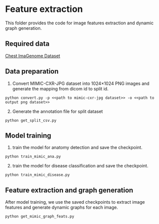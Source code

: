 # Feature extraction
This folder provides the code for image features extraction and dynamic graph generation.

## Required data
[Chest ImaGenome Dataset](https://physionet.org/content/chest-imagenome/1.0.0/)

## Data preparation
1. Convert MIMIC-CXR-JPG dataset into 1024×1024 PNG images and generate the mapping from dicom id to split id.

```angular2html
python convert.py -p <<path to mimic-cxr-jpg dataset>> -o <<path to output png dataset>>
```

2. Generate the annotation file for split dataset

```angular2html
python get_split_csv.py
```

## Model training
1. train the model for anatomy detection and save the checkpoint.

```angular2html
python train_mimic_ana.py
```

2. train the model for disease classification and save the checkpoint.

```angular2html
python train_mimic_disease.py
```

## Feature extraction and graph generation

After model training, we use the saved checkpoints to extract image features and generate dynamic graphs for each image.

```angular2html
python get_mimic_graph_feats.py
```
